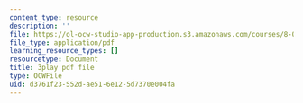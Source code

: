 ```yaml
---
content_type: resource
description: ''
file: https://ol-ocw-studio-app-production.s3.amazonaws.com/courses/8-01sc-classical-mechanics-fall-2016/d3761f23552dae516e125d7370e004fa_ozIdCgo5uI4.pdf
file_type: application/pdf
learning_resource_types: []
resourcetype: Document
title: 3play pdf file
type: OCWFile
uid: d3761f23-552d-ae51-6e12-5d7370e004fa
---
```

